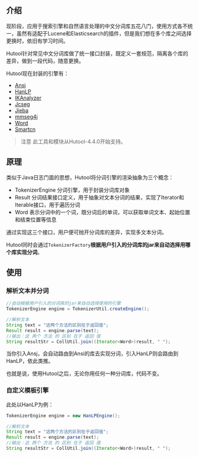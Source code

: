 ## 介绍

现阶段，应用于搜索引擎和自然语言处理的中文分词库五花八门，使用方式各不统一，虽然有适配于Lucene和Elasticsearch的插件，但是我们想在多个库之间选择更换时，依旧有学习时间。

Hutool针对常见中文分词库做了统一接口封装，既定义一套规范，隔离各个库的差异，做到一段代码，随意更换。

Hutool现在封装的引擎有：

- [Ansj](https://github.com/NLPchina/ansj_seg)
- [HanLP](https://github.com/hankcs/HanLP)
- [IKAnalyzer](https://github.com/yozhao/IKAnalyzer)
- [Jcseg](https://gitee.com/lionsoul/jcseg)
- [Jieba](https://github.com/huaban/jieba-analysis)
- [mmseg4j](https://github.com/chenlb/mmseg4j-core)
- [Word](https://github.com/ysc/word)
- [Smartcn](https://github.com/chenlb/mmseg4j-core)

> 注意
> 此工具和模块从Hutool-4.4.0开始支持。

## 原理

类似于Java日志门面的思想，Hutool将分词引擎的渲染抽象为三个概念：

- TokenizerEngine 分词引擎，用于封装分词库对象
- Result 分词结果接口定义，用于抽象对文本分词的结果，实现了Iterator和Iterable接口，用于遍历分词
- Word 表示分词中的一个词，既分词后的单词，可以获取单词文本、起始位置和结束位置等信息

通过实现这三个接口，用户便可抛开分词库的差异，实现多文本分词。

Hutool同时会通过`TokenizerFactory`**根据用户引入的分词库的jar来自动选择用哪个库实现分词**。

## 使用

### 解析文本并分词

```java
//自动根据用户引入的分词库的jar来自动选择使用的引擎
TokenizerEngine engine = TokenizerUtil.createEngine();

//解析文本
String text = "这两个方法的区别在于返回值";
Result result = engine.parse(text);
//输出：这 两个 方法 的 区别 在于 返回 值
String resultStr = CollUtil.join((Iterator<Word>)result, " ");
```

当你引入Ansj，会自动路由到Ansi的库去实现分词，引入HanLP则会路由到HanLP，依此类推。

也就是说，使用Hutool之后，无论你用任何一种分词库，代码不变。

### 自定义模板引擎

此处以HanLP为例：

```java
TokenizerEngine engine = new HanLPEngine();

//解析文本
String text = "这两个方法的区别在于返回值";
Result result = engine.parse(text);
//输出：这 两个 方法 的 区别 在于 返回 值
String resultStr = CollUtil.join((Iterator<Word>)result, " ");
```